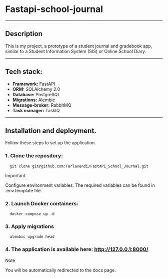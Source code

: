 # Fastapi-school-journal

---

## Description

This is my project, a prototype of a student journal and gradebook app, similar to a Student Information System (SIS) or
Online School Diary.

---

## Tech stack:

- **Framework:** FastAPI
- **ORM:** SQLAlchemy 2.0
- **Database:** PostgreSQL
- **Migrations:** Alembic
- **Message-broker:** RabbitMQ
- **Task manager:** TaskIQ

---

## Installation and deployment.

Follow these steps to set up the application.

### 1. Clone the repository:

```shell
  git clone git@github.com:Farlavendi/FastAPI_School_Journal.git
```

> [!IMPORTANT]
> Configure environment variables. The required variables can be found in .env.template file.

### 2. Launch Docker containers:

```shell
  docker-compose up -d 
```

### 3. Apply migrations

```shell
  alembic upgrade head
```

### 4. The application is available here: http://127.0.0.1:8000/

> [!NOTE]
> You will be automatically redirected to the docs page.
